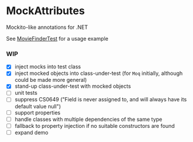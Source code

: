 # MockAttributes
Mockito-like annotations for .NET

See [MovieFinderTest](https://github.com/alexashley/MockAttributes/blob/master/MockAttributes.Demo/MovieFinderTest.cs) for a usage example


### WIP
- [x] inject mocks into test class
- [x] inject mocked objects into class-under-test (for `Moq` initially, although could be made more general)
- [x] stand-up class-under-test with mocked objects
- [ ] unit tests
- [ ] suppress CS0649 ("Field is never assigned to, and will always have its default value null")
- [ ] support properties
- [ ] handle classes with multiple dependencies of the same type
- [ ] fallback to property injection if no suitable constructors are found
- [ ] expand demo
